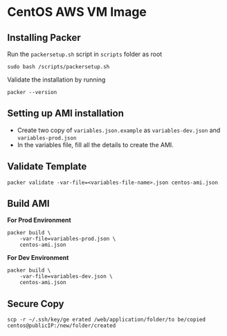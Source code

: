 # CentOS    AWS VM Image

## Installing Packer
Run the `packersetup.sh` script in `scripts` folder as root
```shell script
sudo bash /scripts/packersetup.sh
```
Validate the installation by running 
```shell script
packer --version
```

## Setting up AMI installation 
* Create two copy of `variables.json.example` as `variables-dev.json` and `variables-prod.json`
* In the variables file, fill all the details to create the AMI. 


## Validate Template
```
packer validate -var-file=<variables-file-name>.json centos-ami.json
```

## Build AMI
**For Prod Environment**
```
packer build \
    -var-file=variables-prod.json \
    centos-ami.json
```

**For Dev Environment**
```
packer build \
    -var-file=variables-dev.json \
    centos-ami.json
```

## Secure Copy 
```
scp -r ~/.ssh/key/ge erated /web/application/folder/to be/copied centos@publicIP:/new/folder/created
```
